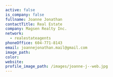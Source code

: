 ```yaml
---
active: false
is_company: false
fullname: Joanne Jonathan
contactTitle: Real Estate
company: Magsen Realty Inc.
network:
  - realestateagents
phoneOffice: 604-771-8143
email: joannejonathan.mail@gmail.com
image_path:
color:
website:
profile_image_path: /images/joanne-j--web.jpg
---
```



